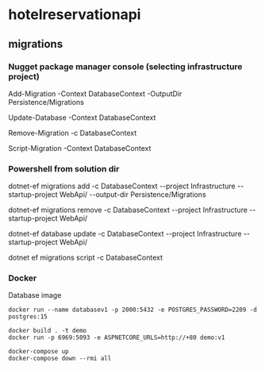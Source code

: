 # hotelreservationapi

## migrations

### Nugget package manager console (selecting infrastructure project)

Add-Migration <NameOfMigration> -Context DatabaseContext -OutputDir Persistence/Migrations

Update-Database -Context DatabaseContext

Remove-Migration -c DatabaseContext

Script-Migration -Context DatabaseContext

### Powershell from solution dir

dotnet-ef migrations add <NameOfMigration> -c DatabaseContext --project Infrastructure --startup-project WebApi/ --output-dir Persistence/Migrations

dotnet-ef migrations remove -c DatabaseContext --project Infrastructure --startup-project WebApi/

dotnet-ef database update -c DatabaseContext --project Infrastructure --startup-project WebApi/

dotnet ef migrations script -c DatabaseContext

### Docker
Database image
```
docker run --name databasev1 -p 2000:5432 -e POSTGRES_PASSWORD=2209 -d postgres:15
```


```
docker build . -t demo
docker run -p 6969:5093 -e ASPNETCORE_URLS=http://+80 demo:v1
```

```
docker-compose up
docker-compose down --rmi all
```